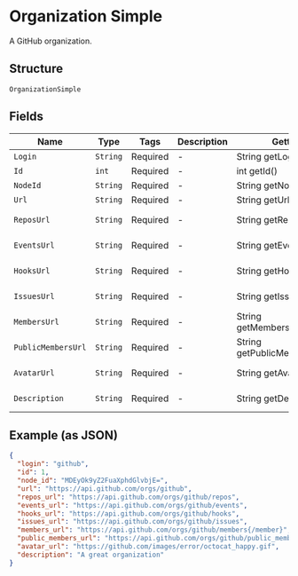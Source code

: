 
# Organization Simple

A GitHub organization.

## Structure

`OrganizationSimple`

## Fields

| Name | Type | Tags | Description | Getter | Setter |
|  --- | --- | --- | --- | --- | --- |
| `Login` | `String` | Required | - | String getLogin() | setLogin(String login) |
| `Id` | `int` | Required | - | int getId() | setId(int id) |
| `NodeId` | `String` | Required | - | String getNodeId() | setNodeId(String nodeId) |
| `Url` | `String` | Required | - | String getUrl() | setUrl(String url) |
| `ReposUrl` | `String` | Required | - | String getReposUrl() | setReposUrl(String reposUrl) |
| `EventsUrl` | `String` | Required | - | String getEventsUrl() | setEventsUrl(String eventsUrl) |
| `HooksUrl` | `String` | Required | - | String getHooksUrl() | setHooksUrl(String hooksUrl) |
| `IssuesUrl` | `String` | Required | - | String getIssuesUrl() | setIssuesUrl(String issuesUrl) |
| `MembersUrl` | `String` | Required | - | String getMembersUrl() | setMembersUrl(String membersUrl) |
| `PublicMembersUrl` | `String` | Required | - | String getPublicMembersUrl() | setPublicMembersUrl(String publicMembersUrl) |
| `AvatarUrl` | `String` | Required | - | String getAvatarUrl() | setAvatarUrl(String avatarUrl) |
| `Description` | `String` | Required | - | String getDescription() | setDescription(String description) |

## Example (as JSON)

```json
{
  "login": "github",
  "id": 1,
  "node_id": "MDEyOk9yZ2FuaXphdGlvbjE=",
  "url": "https://api.github.com/orgs/github",
  "repos_url": "https://api.github.com/orgs/github/repos",
  "events_url": "https://api.github.com/orgs/github/events",
  "hooks_url": "https://api.github.com/orgs/github/hooks",
  "issues_url": "https://api.github.com/orgs/github/issues",
  "members_url": "https://api.github.com/orgs/github/members{/member}",
  "public_members_url": "https://api.github.com/orgs/github/public_members{/member}",
  "avatar_url": "https://github.com/images/error/octocat_happy.gif",
  "description": "A great organization"
}
```

